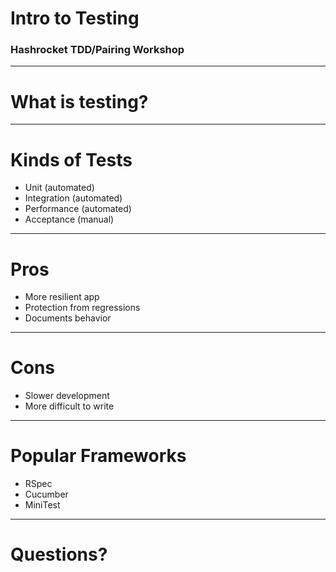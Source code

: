 <!---
This slidedeck designed for use with Deckset: http://www.decksetapp.com/
-->

# Intro to Testing

### Hashrocket TDD/Pairing Workshop

---

# What is testing?

---

# Kinds of Tests

- Unit (automated)
- Integration (automated)
- Performance (automated)
- Acceptance (manual)

---

# Pros

- More resilient app
- Protection from regressions
- Documents behavior

---

# Cons

- Slower development
- More difficult to write

---

# Popular Frameworks

- RSpec
- Cucumber
- MiniTest

---

# Questions?
